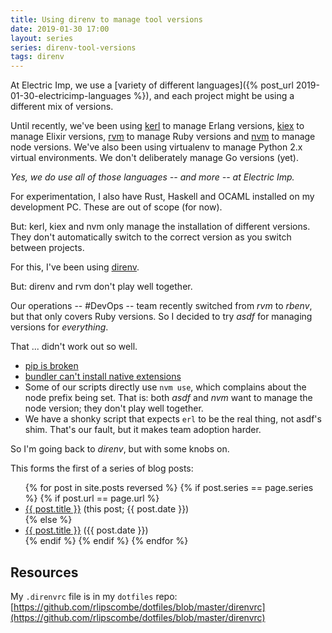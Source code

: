 ```yaml
---
title: Using direnv to manage tool versions
date: 2019-01-30 17:00
layout: series
series: direnv-tool-versions
tags: direnv
---
```


At Electric Imp, we use a [variety of different languages]({% post_url 2019-01-30-electricimp-languages %}), and each project might be using a different mix of versions.

Until recently, we've been using [kerl](https://github.com/kerl/kerl) to manage Erlang versions, [kiex](https://github.com/taylor/kiex) to manage
Elixir versions, [rvm](https://rvm.io/) to manage Ruby versions and [nvm](https://github.com/creationix/nvm) to manage node versions. We've also been using virtualenv to manage Python 2.x virtual environments. We don't deliberately manage Go versions (yet).

_Yes, we do use all of those languages -- and more -- at Electric Imp._

For experimentation, I also have Rust, Haskell and OCAML installed on my development PC. These are out of scope (for now).

But: kerl, kiex and nvm only manage the installation of different versions. They don't automatically switch to the correct version as you switch between projects.

For this, I've been using [direnv](https://direnv.net/).

But: direnv and rvm don't play well together.

Our operations -- #DevOps -- team recently switched from *rvm* to *rbenv*, but that only covers Ruby versions. So I decided to try *asdf* for managing versions for _everything_.

That ... didn't work out so well.

- [pip is broken](https://github.com/danhper/asdf-python/issues/49)
- [bundler can't install native extensions](https://github.com/asdf-vm/asdf-ruby/issues/92)
- Some of our scripts directly use `nvm use`, which complains about the node
  prefix being set. That is: both *asdf* and *nvm* want to manage the node version;
  they don't play well together.
- We have a shonky script that expects `erl` to be the real thing, not asdf's
  shim. That's our fault, but it makes team adoption harder.

So I'm going back to *direnv*, but with some knobs on.

This forms the first of a series of blog posts:

<ul>
{% for post in site.posts reversed %}
{% if post.series == page.series %}
{% if post.url == page.url %}
<li><a href="{{ post.url }}">{{ post.title }}</a> (this post; <span class="timeago" title="{{ post.date }}">{{ post.date }}</span>)</li>
{% else %}
<li><a href="{{ post.url }}">{{ post.title }}</a> (<span class="timeago" title="{{ post.date }}">{{ post.date }}</span>)</li>
{% endif %}
{% endif %}
{% endfor %}
</ul>

## Resources

My `.direnvrc` file is in my `dotfiles` repo: [https://github.com/rlipscombe/dotfiles/blob/master/direnvrc](https://github.com/rlipscombe/dotfiles/blob/master/direnvrc)
